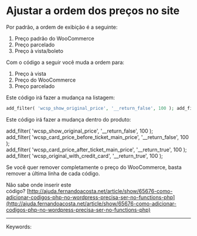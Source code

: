 # Ajustar a ordem dos preços no site

Por padrão, a ordem de exibição é a seguinte:

1.  Preço padrão do WooCommerce
2.  Preço parcelado
3.  Preço à vista/boleto

Com o código a seguir você muda a ordem para:

1.  Preço à vista
2.  Preço do WooCommerce
3.  Preço parcelado

Este código irá fazer a mudança na listagem:

```php
add_filter( 'wcsp_show_original_price', '__return_false', 100 ); add_filter( 'wcsp_card_price_before_ticket_loop', '__return_false', 100 ); add_filter( 'wcsp_card_price_after_ticket_loop', '__return_true', 100 ); add_filter( 'wcsp_original_with_credit_card', '__return_true', 100 );
```

Este código irá fazer a mudança dentro do produto:

add\_filter( 'wcsp\_show\_original\_price', '\_\_return\_false', 100 );  
add\_filter( 'wcsp\_card\_price\_before\_ticket\_main\_price', '\_\_return\_false', 100 );  
add\_filter( 'wcsp\_card\_price\_after\_ticket\_main\_price', '\_\_return\_true', 100 );  
add\_filter( 'wcsp\_original\_with\_credit\_card', '\_\_return\_true', 100 );  

Se você quer remover completamente o preço do WooCommerce, basta remover a última linha de cada código.

Não sabe onde inserir este código? [http://ajuda.fernandoacosta.net/article/show/65676-como-adicionar-codigos-php-no-wordpress-precisa-ser-no-functions-php](http://ajuda.fernandoacosta.net/article/show/65676-como-adicionar-codigos-php-no-wordpress-precisa-ser-no-functions-php)

  

___

Keywords: